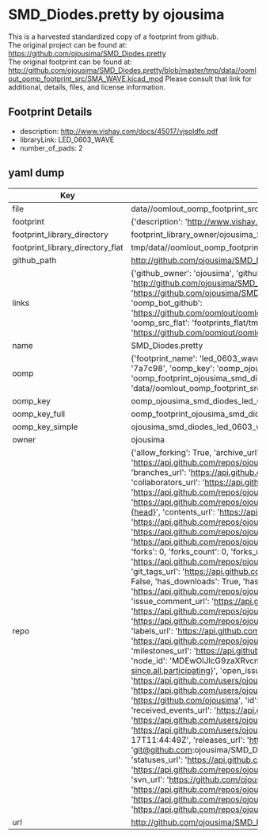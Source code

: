 # SMD_Diodes.pretty by ojousima  
This is a harvested standardized copy of a footprint from github.  
The original project can be found at:  
https://github.com/ojousima/SMD_Diodes.pretty  
The original footprint can be found at:
http://github.com/ojousima/SMD_Diodes.pretty/blob/master/tmp/data//oomlout_oomp_footprint_src/SMA_WAVE.kicad_mod
Please consult that link for additional, details, files, and license information.  
## Footprint Details
* description: http://www.vishay.com/docs/45017/vjsoldfo.pdf  
* libraryLink: LED_0603_WAVE  
* number_of_pads: 2  
## yaml dump  
| Key | Value |  
| --- | --- |  
| file | data//oomlout_oomp_footprint_src/SMD_Diodes.pretty/LED_0603_WAVE.kicad_mod |  
| footprint | {'description': 'http://www.vishay.com/docs/45017/vjsoldfo.pdf', 'libraryLink': 'LED_0603_WAVE', 'number_of_pads': 2} |  
| footprint_library_directory | footprint_library_owner/ojousima_SMD_Diodes.pretty |  
| footprint_library_directory_flat | tmp/data//oomlout_oomp_footprint_src/footprints_flat/ojousima_smd_diodes_led_0603_wave/working |  
| github_path | http://github.com/ojousima/SMD_Diodes.pretty/blob/master/tmp/data//oomlout_oomp_footprint_src/LED_0603_WAVE.kicad_mod |  
| links | {'github_owner': 'ojousima', 'github_repo_name': 'SMD_Diodes.pretty', 'github_src': 'http://github.com/ojousima/SMD_Diodes.pretty/blob/master/tmp/data//oomlout_oomp_footprint_src/SMA_WAVE.kicad_mod', 'github_src_repo': 'https://github.com/ojousima/SMD_Diodes.pretty', 'oomp_bot': 'tmp/data//oomlout_oomp_footprint_src/footprints/ojousima_smd_diodes_led_0603_wave/working', 'oomp_bot_github': 'https://github.com/oomlout/oomlout_oomp_footprint_bot/tree/main/tmp/data//oomlout_oomp_footprint_src/footprints/ojousima_smd_diodes_led_0603_wave/working', 'oomp_src_flat': 'footprints_flat/tmp/data//oomlout_oomp_footprint_src/footprints_flat/ojousima_smd_diodes_led_0603_wave/working', 'oomp_src_flat_github': 'https://github.com/oomlout/oomlout_oomp_footprint_src/tree/main/tmp/data//oomlout_oomp_footprint_src/footprints_flat/ojousima_smd_diodes_led_0603_wave/working'} |  
| name | SMD_Diodes.pretty |  
| oomp | {'footprint_name': 'led_0603_wave', 'library_name': 'smd_diodes', 'md5': '7a7c9810a2a26d7f3095b3ebc7a10146', 'md5_10': '7a7c9810a2', 'md5_5': '7a7c9', 'md5_6': '7a7c98', 'oomp_key': 'oomp_ojousima_smd_diodes_led_0603_wave', 'oomp_key_extra': 'oomp_footprint_ojousima_smd_diodes_led_0603_wave', 'oomp_key_full': 'oomp_footprint_ojousima_smd_diodes_led_0603_wave_7a7c98', 'oomp_key_simple': 'ojousima_smd_diodes_led_0603_wave', 'original_filename': 'data//oomlout_oomp_footprint_src/SMD_Diodes.pretty/LED_0603_WAVE.kicad_mod', 'owner_name': 'ojousima'} |  
| oomp_key | oomp_ojousima_smd_diodes_led_0603_wave |  
| oomp_key_full | oomp_footprint_ojousima_smd_diodes_led_0603_wave |  
| oomp_key_simple | ojousima_smd_diodes_led_0603_wave |  
| owner | ojousima |  
| repo | {'allow_forking': True, 'archive_url': 'https://api.github.com/repos/ojousima/SMD_Diodes.pretty/{archive_format}{/ref}', 'archived': False, 'assignees_url': 'https://api.github.com/repos/ojousima/SMD_Diodes.pretty/assignees{/user}', 'blobs_url': 'https://api.github.com/repos/ojousima/SMD_Diodes.pretty/git/blobs{/sha}', 'branches_url': 'https://api.github.com/repos/ojousima/SMD_Diodes.pretty/branches{/branch}', 'clone_url': 'https://github.com/ojousima/SMD_Diodes.pretty.git', 'collaborators_url': 'https://api.github.com/repos/ojousima/SMD_Diodes.pretty/collaborators{/collaborator}', 'comments_url': 'https://api.github.com/repos/ojousima/SMD_Diodes.pretty/comments{/number}', 'commits_url': 'https://api.github.com/repos/ojousima/SMD_Diodes.pretty/commits{/sha}', 'compare_url': 'https://api.github.com/repos/ojousima/SMD_Diodes.pretty/compare/{base}...{head}', 'contents_url': 'https://api.github.com/repos/ojousima/SMD_Diodes.pretty/contents/{+path}', 'contributors_url': 'https://api.github.com/repos/ojousima/SMD_Diodes.pretty/contributors', 'created_at': '2014-06-14T11:00:59Z', 'default_branch': 'master', 'deployments_url': 'https://api.github.com/repos/ojousima/SMD_Diodes.pretty/deployments', 'description': 'SMD diode footprints for kicad', 'disabled': False, 'downloads_url': 'https://api.github.com/repos/ojousima/SMD_Diodes.pretty/downloads', 'events_url': 'https://api.github.com/repos/ojousima/SMD_Diodes.pretty/events', 'fork': False, 'forks': 0, 'forks_count': 0, 'forks_url': 'https://api.github.com/repos/ojousima/SMD_Diodes.pretty/forks', 'full_name': 'ojousima/SMD_Diodes.pretty', 'git_commits_url': 'https://api.github.com/repos/ojousima/SMD_Diodes.pretty/git/commits{/sha}', 'git_refs_url': 'https://api.github.com/repos/ojousima/SMD_Diodes.pretty/git/refs{/sha}', 'git_tags_url': 'https://api.github.com/repos/ojousima/SMD_Diodes.pretty/git/tags{/sha}', 'git_url': 'git://github.com/ojousima/SMD_Diodes.pretty.git', 'has_discussions': False, 'has_downloads': True, 'has_issues': True, 'has_pages': False, 'has_projects': True, 'has_wiki': True, 'homepage': None, 'hooks_url': 'https://api.github.com/repos/ojousima/SMD_Diodes.pretty/hooks', 'html_url': 'https://github.com/ojousima/SMD_Diodes.pretty', 'id': 20830322, 'is_template': False, 'issue_comment_url': 'https://api.github.com/repos/ojousima/SMD_Diodes.pretty/issues/comments{/number}', 'issue_events_url': 'https://api.github.com/repos/ojousima/SMD_Diodes.pretty/issues/events{/number}', 'issues_url': 'https://api.github.com/repos/ojousima/SMD_Diodes.pretty/issues{/number}', 'keys_url': 'https://api.github.com/repos/ojousima/SMD_Diodes.pretty/keys{/key_id}', 'labels_url': 'https://api.github.com/repos/ojousima/SMD_Diodes.pretty/labels{/name}', 'language': None, 'languages_url': 'https://api.github.com/repos/ojousima/SMD_Diodes.pretty/languages', 'license': None, 'merges_url': 'https://api.github.com/repos/ojousima/SMD_Diodes.pretty/merges', 'milestones_url': 'https://api.github.com/repos/ojousima/SMD_Diodes.pretty/milestones{/number}', 'mirror_url': None, 'name': 'SMD_Diodes.pretty', 'network_count': 0, 'node_id': 'MDEwOlJlcG9zaXRvcnkyMDgzMDMyMg==', 'notifications_url': 'https://api.github.com/repos/ojousima/SMD_Diodes.pretty/notifications{?since,all,participating}', 'open_issues': 0, 'open_issues_count': 0, 'owner': {'avatar_url': 'https://avatars.githubusercontent.com/u/2360368?v=4', 'events_url': 'https://api.github.com/users/ojousima/events{/privacy}', 'followers_url': 'https://api.github.com/users/ojousima/followers', 'following_url': 'https://api.github.com/users/ojousima/following{/other_user}', 'gists_url': 'https://api.github.com/users/ojousima/gists{/gist_id}', 'gravatar_id': '', 'html_url': 'https://github.com/ojousima', 'id': 2360368, 'login': 'ojousima', 'node_id': 'MDQ6VXNlcjIzNjAzNjg=', 'organizations_url': 'https://api.github.com/users/ojousima/orgs', 'received_events_url': 'https://api.github.com/users/ojousima/received_events', 'repos_url': 'https://api.github.com/users/ojousima/repos', 'site_admin': False, 'starred_url': 'https://api.github.com/users/ojousima/starred{/owner}{/repo}', 'subscriptions_url': 'https://api.github.com/users/ojousima/subscriptions', 'type': 'User', 'url': 'https://api.github.com/users/ojousima'}, 'private': False, 'pulls_url': 'https://api.github.com/repos/ojousima/SMD_Diodes.pretty/pulls{/number}', 'pushed_at': '2014-06-17T11:44:49Z', 'releases_url': 'https://api.github.com/repos/ojousima/SMD_Diodes.pretty/releases{/id}', 'size': 152, 'ssh_url': 'git@github.com:ojousima/SMD_Diodes.pretty.git', 'stargazers_count': 0, 'stargazers_url': 'https://api.github.com/repos/ojousima/SMD_Diodes.pretty/stargazers', 'statuses_url': 'https://api.github.com/repos/ojousima/SMD_Diodes.pretty/statuses/{sha}', 'subscribers_count': 2, 'subscribers_url': 'https://api.github.com/repos/ojousima/SMD_Diodes.pretty/subscribers', 'subscription_url': 'https://api.github.com/repos/ojousima/SMD_Diodes.pretty/subscription', 'svn_url': 'https://github.com/ojousima/SMD_Diodes.pretty', 'tags_url': 'https://api.github.com/repos/ojousima/SMD_Diodes.pretty/tags', 'teams_url': 'https://api.github.com/repos/ojousima/SMD_Diodes.pretty/teams', 'temp_clone_token': None, 'topics': [], 'trees_url': 'https://api.github.com/repos/ojousima/SMD_Diodes.pretty/git/trees{/sha}', 'updated_at': '2014-06-17T11:44:49Z', 'url': 'https://api.github.com/repos/ojousima/SMD_Diodes.pretty', 'visibility': 'public', 'watchers': 0, 'watchers_count': 0, 'web_commit_signoff_required': False} |  
| url | http://github.com/ojousima/SMD_Diodes.pretty |  

